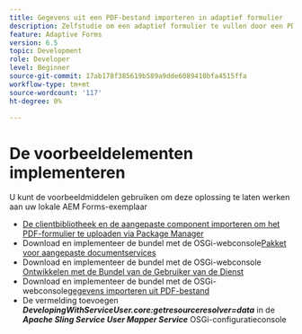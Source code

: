 ```yaml
---
title: Gegevens uit een PDF-bestand importeren in adaptief formulier
description: Zelfstudie om een adaptief formulier te vullen door een PDF-bestand te importeren
feature: Adaptive Forms
version: 6.5
topic: Development
role: Developer
level: Beginner
source-git-commit: 17ab178f385619b589a9dde6089410bfa4515ffa
workflow-type: tm+mt
source-wordcount: '117'
ht-degree: 0%

---
```


# De voorbeeldelementen implementeren

U kunt de voorbeeldmiddelen gebruiken om deze oplossing te laten werken aan uw lokale AEM Forms-exemplaar

* [De clientbibliotheek en de aangepaste component importeren om het PDF-formulier te uploaden via Package Manager](./assets/client-libs-custom-component.zip)
* Download en implementeer de bundel met de OSGi-webconsole[Pakket voor aangepaste documentservices](/help/forms/assets/common-osgi-bundles/AEMFormsDocumentServices.core-1.0-SNAPSHOT.jar)
* Download en implementeer de bundel met de OSGi-webconsole [Ontwikkelen met de Bundel van de Gebruiker van de Dienst](/help/forms/assets/common-osgi-bundles/DevelopingWithServiceUser.jar)
* Download en implementeer de bundel met de OSGi-webconsole[gegevens importeren uit PDF-bestand](./assets/onlineToOffline.core-1.0.0-SNAPSHOT.jar)
* De vermelding toevoegen _**DevelopingWithServiceUser.core:getresourceresolver=data**_ in de _**Apache Sling Service User Mapper Service**_ OSGi-configuratieconsole